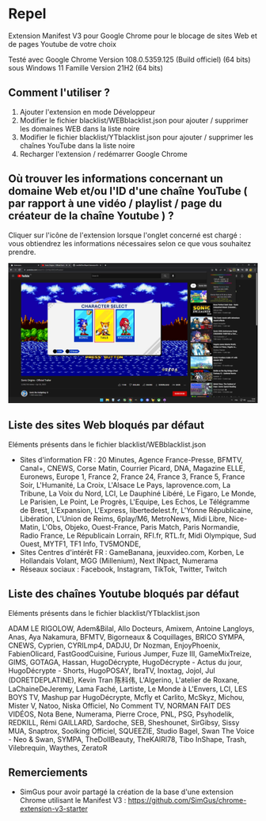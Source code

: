 # Repel

Extension Manifest V3 pour Google Chrome pour le blocage de sites Web et de pages Youtube de votre choix

Testé avec Google Chrome Version 108.0.5359.125 (Build officiel) (64 bits) sous Windows 11 Famille Version 21H2 (64 bits)

## Comment l'utiliser ?

1. Ajouter l'extension en mode Développeur
2. Modifier le fichier blacklist/WEBblacklist.json pour ajouter / supprimer les domaines WEB dans la liste noire
3. Modifier le fichier blacklist/YTblacklist.json pour ajouter / supprimer les chaînes YouTube dans la liste noire
4. Recharger l'extension / redémarrer Google Chrome

## Où trouver les informations concernant un domaine Web et/ou l'ID d'une chaîne YouTube ( par rapport à une vidéo / playlist / page du créateur de la chaîne Youtube ) ?

Cliquer sur l'icône de l'extension lorsque l'onglet concerné est chargé : vous obtiendrez les informations nécessaires selon ce que vous souhaitez prendre.

![alt text](https://github.com/Usagi-Corporation/Repel/blob/main/popup-exemple.png?raw=true)

## Liste des sites Web bloqués par défaut

Eléments présents dans le fichier blacklist/WEBblacklist.json

- Sites d'information FR : 20 Minutes, Agence France-Presse, BFMTV, Canal+, CNEWS, Corse Matin, Courrier Picard, DNA, Magazine ELLE, Euronews, Europe 1, France 2, France 24, France 3, France 5, France Soir, L'Humanité, La Croix, L'Alsace Le Pays, laprovence.com, La Tribune, La Voix du Nord, LCI, Le Dauphiné Libéré, Le Figaro, Le Monde, Le Parisien, Le Point, Le Progrès, L'Equipe, Les Echos, Le Télégramme de Brest, L'Expansion, L'Express, libertedelest.fr, L'Yonne Républicaine, Libération, L'Union de Reims, 6play/M6, MetroNews, Midi Libre, Nice-Matin, L'Obs, Objeko, Ouest-France, Paris Match, Paris Normandie, Radio France, Le Républicain Lorrain, RFI.fr, RTL.fr, Midi Olympique, Sud Ouest, MYTF1, TF1 Info, TV5MONDE, 
- Sites Centres d'intérêt FR : GameBanana, jeuxvideo.com, Korben, Le Hollandais Volant, MGG (Millenium), Next INpact, Numerama
- Réseaux sociaux : Facebook, Instagram, TikTok, Twitter, Twitch

## Liste des chaînes Youtube bloqués par défaut

Eléments présents dans le fichier blacklist/YTblacklist.json

ADAM LE RIGOLOW, Adem&Bilal, Allo Docteurs, Amixem, Antoine Langloys, Anas, Aya Nakamura, BFMTV, Bigorneaux & Coquillages, BRICO SYMPA, CNEWS, Cyprien, CYRILmp4, DADJU, Dr Nozman, EnjoyPhoenix, FabienOlicard, FastGoodCuisine, Furious Jumper, Fuze III, GameMixTreize, GIMS, GOTAGA, Hassan, HugoDécrypte, HugoDécrypte - Actus du jour, HugoDécrypte - Shorts, HugoPOSAY, IbraTV, Inoxtag, Jojol, Jul (DORETDEPLATINE), Kevin Tran 陈科伟, L'Algerino, L'atelier de Roxane, LaChaineDeJeremy, Lama Faché, Lartiste, Le Monde à L'Envers, LCI, LES BOYS TV, Mashup par HugoDécrypte, Mcfly et Carlito, McSkyz, Michou, Mister V, Natoo, Niska Officiel, No Comment TV, NORMAN FAIT DES VIDÉOS, Nota Bene, Numerama, Pierre Croce, PNL, PSG, Psyhodelik, REDKILL, Rémi GAILLARD, Sardoche, SEB, Sheshounet, SirGibsy, Sissy MUA, Snaptrox, Soolking Officiel, SQUEEZIE, Studio Bagel, Swan The Voice - Neo & Swan, SYMPA, TheDollBeauty, TheKAIRI78, Tibo InShape, Trash, Vilebrequin, Waythes, ZeratoR

## Remerciements

- SimGus pour avoir partagé la création de la base d'une extension Chrome utilisant le Manifest V3 : https://github.com/SimGus/chrome-extension-v3-starter
